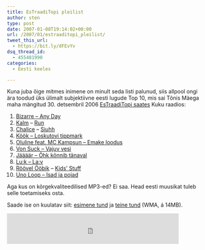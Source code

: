 ```yaml
---
title: EsTraadiTopi pleilist
author: sten
type: post
date: 2007-01-08T19:14:02+00:00
url: /2007/01/estraaditopi_pleilist/
tweet_this_url:
  - https://bit.ly/dFEvYv
dsq_thread_id:
  - 455481990
categories:
  - Eesti keeles

---
```

Kuna juba õige mitmes inimene on minult seda listi palunud, siis allpool ongi ära toodud üks ülimalt subjektiivne eesti lugude Top 10, mis sai Tõnis Mäega maha mängitud 30. detsembril 2006 [EsTraadiTopi saates][1] Kuku raadios:

  1. [Bizarre &#8211; Any Day][2]
  2. [Kalm][3] &#8211; [Run][4]
  3. [Chalice][5] &#8211; [Siuhh][6]
  4. [Köök &#8211; Loskutovi tippmark][7]
  5. [Oluline feat. MC Kampsun &#8211; Emake loodus][8]
  6. [Von Suck &#8211; Vajuv vesi][9]
  7. [Jäääär &#8211; Õhk kõnnib tänaval][10]
  8. [Lu:k &#8211; La:v][11]
  9. [Röövel Ööbik][12] &#8211; [Kids&#8217; Stuff][13]
 10. [Uno Loop &#8211; Isad ja pojad][14]

Aga kus on kõrgekvaliteedilised MP3-ed? Ei saa. Head eesti muusikat tuleb selle toetamiseks osta.

Saade ise on kuulatav siit: [esimene tund][15] ja [teine tund][16] (WMA, á 14MB).

<iframe src="http://www.facebook.com/plugins/like.php?href=http%3A%2F%2Fsten.tamkivi.com%2F2007%2F01%2Festraaditopi_pleilist%2F&layout=standard&show_faces=true&width=450&action=like&colorscheme=light&height=80" scrolling="no" frameborder="0" style="border:none; overflow:hidden; width:450px; height:80px;" allowTransparency="true"></iframe>

 [1]: http://www.kuku.ee/kuku/kukusaated/?vid=76
 [2]: http://www.kohvirecords.ee/01_music/release_004.htm
 [3]: http://www.umblu.com/kalm/
 [4]: http://www.umblu.com/generalissimus/
 [5]: http://www.umblu.com/chalice/
 [6]: http://www.umblu.com/systeemsysteem/
 [7]: http://www.mudamusic.com/detailid.php?106
 [8]: http://www.lejalgenes.ee/releases/?id=11
 [9]: http://www.kohvirecords.ee/01_music/artist_galaktlan.htm
 [10]: http://www.lasering.ee/index.php?make=item_show&toote_id=736
 [11]: http://www.lasering.ee/index.php?make=item_show&toote_id=10935
 [12]: http://www.umblu.com/rooveloobik/
 [13]: http://www.lasering.ee/index.php?make=item_show&toote_id=12252
 [14]: http://www.lasering.ee/index.php?make=item_show&toote_id=124
 [15]: http://akamai.tehnokratt.net/tehnokratt/arhivaar/estraaditop/estraaditop_2006-12-30_15-04.wma
 [16]: http://akamai.tehnokratt.net/tehnokratt/arhivaar/estraaditop/estraaditop_2006-12-30_16-04.wma